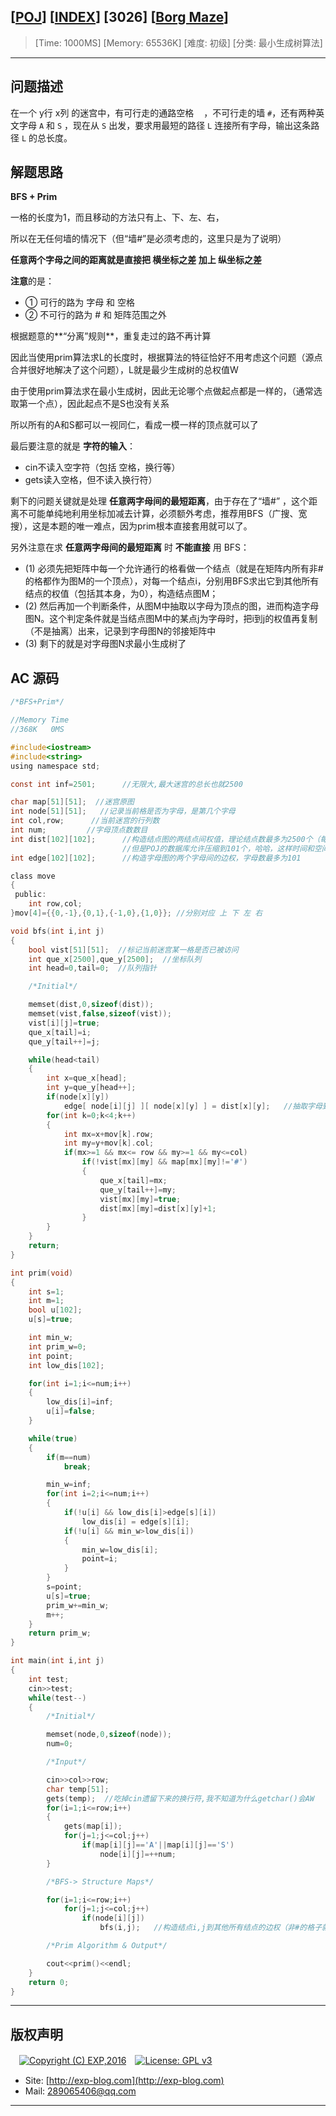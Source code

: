 ## [[POJ](http://poj.org/)] [[INDEX](https://github.com/lyy289065406/POJ-Solving-Reports)] [3026] [[Borg Maze](http://poj.org/problem?id=3026)]

> [Time: 1000MS] [Memory: 65536K] [难度: 初级] [分类: 最小生成树算法]

------

## 问题描述

在一个 y行 x列 的迷宫中，有可行走的通路空格 `　`，不可行走的墙 `#`，还有两种英文字母 `A` 和 `S` ，现在从 `S` 出发，要求用最短的路径 `L` 连接所有字母，输出这条路径 `L` 的总长度。


## 解题思路

**BFS + Prim**

一格的长度为1，而且移动的方法只有上、下、左、右，

所以在无任何墙的情况下（但“墙#”是必须考虑的，这里只是为了说明）

**任意两个字母之间的距离就是直接把 横坐标之差 加上 纵坐标之差**

**注意**的是：

- ① 可行的路为 字母 和 空格
- ② 不可行的路为 # 和 矩阵范围之外


根据题意的**“分离”规则**，重复走过的路不再计算

因此当使用prim算法求L的长度时，根据算法的特征恰好不用考虑这个问题（源点合并很好地解决了这个问题），L就是最少生成树的总权值W

由于使用prim算法求在最小生成树，因此无论哪个点做起点都是一样的，（通常选取第一个点），因此起点不是S也没有关系

所以所有的A和S都可以一视同仁，看成一模一样的顶点就可以了

最后要注意的就是 **字符的输入**：

- cin不读入空字符（包括 空格，换行等）
- gets读入空格，但不读入换行符）

 
剩下的问题关键就是处理 **任意两字母间的最短距离**，由于存在了“墙#” ，这个距离不可能单纯地利用坐标加减去计算，必须额外考虑，推荐用BFS（广搜、宽搜），这是本题的唯一难点，因为prim根本直接套用就可以了。


另外注意在求 **任意两字母间的最短距离** 时 **不能直接** 用 BFS：

- (1) 必须先把矩阵中每一个允许通行的格看做一个结点（就是在矩阵内所有非#的格都作为图M的一个顶点），对每一个结点i，分别用BFS求出它到其他所有结点的权值（包括其本身，为0），构造结点图M；
- (2) 然后再加一个判断条件，从图M中抽取以字母为顶点的图，进而构造字母图N。这个判定条件就是当结点图M中的某点j为字母时，把i到j的权值再复制（不是抽离）出来，记录到字母图N的邻接矩阵中
- (3) 剩下的就是对字母图N求最小生成树了


## AC 源码


```c
/*BFS+Prim*/

//Memory Time 
//368K   0MS 

#include<iostream>
#include<string>
using namespace std;

const int inf=2501;      //无限大,最大迷宫的总长也就2500

char map[51][51];  //迷宫原图
int node[51][51];   //记录当前格是否为字母，是第几个字母
int col,row;      //当前迷宫的行列数
int num;         //字母顶点数数目
int dist[102][102];      //构造结点图的两结点间权值，理论结点数最多为2500个（每一个允许通行的格为一个结点）
                         //但是POJ的数据库允许压缩到101个，哈哈，这样时间和空间复杂度都减少很多
int edge[102][102];      //构造字母图的两个字母间的边权，字母数最多为101

class move
{
 public:
	int row,col;
}mov[4]={{0,-1},{0,1},{-1,0},{1,0}}; //分别对应 上 下 左 右

void bfs(int i,int j)
{
	bool vist[51][51];  //标记当前迷宫某一格是否已被访问
	int que_x[2500],que_y[2500];  //坐标队列
	int head=0,tail=0;  //队列指针

	/*Initial*/

	memset(dist,0,sizeof(dist));
	memset(vist,false,sizeof(vist));
	vist[i][j]=true;
	que_x[tail]=i;
	que_y[tail++]=j;

	while(head<tail)
	{
		int x=que_x[head];
		int y=que_y[head++];
		if(node[x][y])
			edge[ node[i][j] ][ node[x][y] ] = dist[x][y];   //抽取字母到字母的边权
		for(int k=0;k<4;k++)
		{
			int mx=x+mov[k].row;
			int my=y+mov[k].col;
			if(mx>=1 && mx<= row && my>=1 && my<=col)
				if(!vist[mx][my] && map[mx][my]!='#')
				{
					que_x[tail]=mx;
					que_y[tail++]=my;
					vist[mx][my]=true;
					dist[mx][my]=dist[x][y]+1;
				}
		}
	}
	return;
}

int prim(void)
{
	int s=1;
	int m=1;
	bool u[102];
	u[s]=true;

	int min_w;
	int prim_w=0;
	int point;
	int low_dis[102];

	for(int i=1;i<=num;i++)
	{
		low_dis[i]=inf;
		u[i]=false;
	}

	while(true)
	{
		if(m==num)
			break;

		min_w=inf;
		for(int i=2;i<=num;i++)
		{
			if(!u[i] && low_dis[i]>edge[s][i])
				low_dis[i] = edge[s][i];
			if(!u[i] && min_w>low_dis[i])
			{
				min_w=low_dis[i];
				point=i;
			}
		}
		s=point;
		u[s]=true;
		prim_w+=min_w;
		m++;
	}
	return prim_w;
}

int main(int i,int j)
{
	int test;
	cin>>test;
	while(test--)
	{
		/*Initial*/

		memset(node,0,sizeof(node));
		num=0;

		/*Input*/

		cin>>col>>row;
		char temp[51];
		gets(temp);  //吃掉cin遗留下来的换行符,我不知道为什么getchar()会AW
		for(i=1;i<=row;i++)
		{
			gets(map[i]);
			for(j=1;j<=col;j++)
				if(map[i][j]=='A'||map[i][j]=='S')
					node[i][j]=++num;
		}

		/*BFS-> Structure Maps*/

		for(i=1;i<=row;i++)
			for(j=1;j<=col;j++)
				if(node[i][j])
					bfs(i,j);   //构造结点i,j到其他所有结点的边权（非#的格子就是一个结点）

		/*Prim Algorithm & Output*/

		cout<<prim()<<endl;
	}
	return 0;
}
```

------

## 版权声明

　[![Copyright (C) EXP,2016](https://img.shields.io/badge/Copyright%20(C)-EXP%202016-blue.svg)](http://exp-blog.com)　[![License: GPL v3](https://img.shields.io/badge/License-GPL%20v3-blue.svg)](https://www.gnu.org/licenses/gpl-3.0)
  

- Site: [http://exp-blog.com](http://exp-blog.com) 
- Mail: <a href="mailto:289065406@qq.com?subject=[EXP's Github]%20Your%20Question%20（请写下您的疑问）&amp;body=What%20can%20I%20help%20you?%20（需要我提供什么帮助吗？）">289065406@qq.com</a>


------
